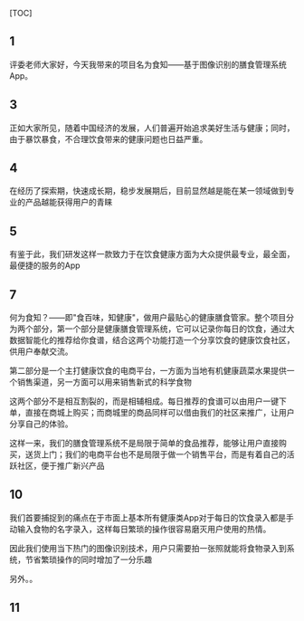 [TOC]

## 1

评委老师大家好，今天我带来的项目名为食知——基于图像识别的膳食管理系统App。

## 3

正如大家所见，随着中国经济的发展，人们普遍开始追求美好生活与健康；同时，由于暴饮暴食，不合理饮食带来的健康问题也日益严重。

## 4

在经历了探索期，快速成长期，稳步发展期后，目前显然越是能在某一领域做到专业的产品越能获得用户的青睐

## 5

有鉴于此，我们研发这样一款致力于在饮食健康方面为大众提供最专业，最全面，最便捷的服务的App

## 7

何为食知？——即"食百味，知健康"，做用户最贴心的健康膳食管家。整个项目分为两个部分，第一个部分是健康膳食管理系统，它可以记录你每日的饮食，通过大数据智能化的推荐给你食谱，结合这两个功能打造一个分享饮食的健康饮食社区，供用户奉献交流。

第二部分是一个主打健康饮食的电商平台，一方面为当地有机健康蔬菜水果提供一个销售渠道，另一方面可以用来销售新式的科学食物

这两个部分不是相互割裂的，而是相辅相成。每日推荐的食谱可以由用户一键下单，直接在商城上购买；而商城里的商品同样可以借由我们的社区来推广，让用户分享自己的体验。

这样一来，我们的膳食管理系统不是局限于简单的食品推荐，能够让用户直接购买，送货上门；我们的电商平台也不是局限于做一个销售平台，而是有着自己的活跃社区，便于推广新兴产品

## 10

我们首要捕捉到的痛点在于市面上基本所有健康类App对于每日的饮食录入都是手动输入食物的名字录入，这样每日繁琐的操作很容易磨灭用户使用的热情。

因此我们使用当下热门的图像识别技术，用户只需要拍一张照就能将食物录入到系统，节省繁琐操作的同时增加了一分乐趣

另外。。

## 11



